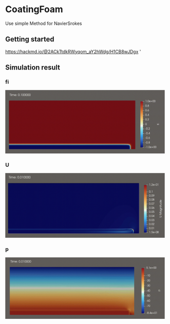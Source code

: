 # CoatingFoam
Use simple Method for NavierSrokes 


## Getting started

https://hackmd.io/@2ACkTtdkRWyqom_aY2hWdg/H1CB8wJDgx
'
## Simulation result
### fi
![Demo Animation](simple_fi.gif)
### U
![Demo Animation](simple_U.gif)
### p
![Demo Animation](simple_p.gif)
